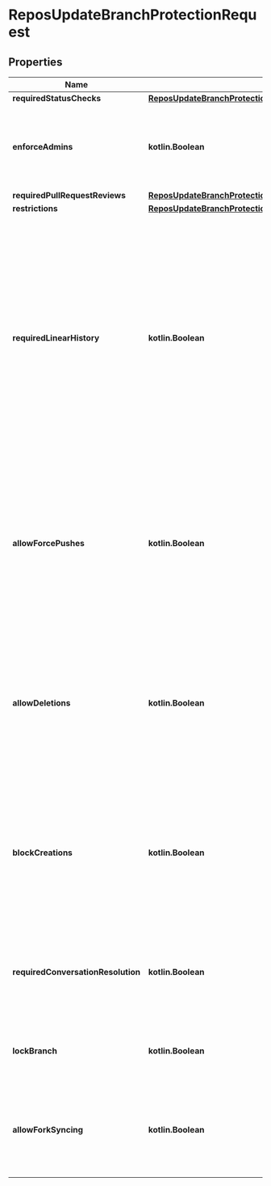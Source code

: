 
# ReposUpdateBranchProtectionRequest

## Properties
Name | Type | Description | Notes
------------ | ------------- | ------------- | -------------
**requiredStatusChecks** | [**ReposUpdateBranchProtectionRequestRequiredStatusChecks**](ReposUpdateBranchProtectionRequestRequiredStatusChecks.md) |  | 
**enforceAdmins** | **kotlin.Boolean** | Enforce all configured restrictions for administrators. Set to &#x60;true&#x60; to enforce required status checks for repository administrators. Set to &#x60;null&#x60; to disable. | 
**requiredPullRequestReviews** | [**ReposUpdateBranchProtectionRequestRequiredPullRequestReviews**](ReposUpdateBranchProtectionRequestRequiredPullRequestReviews.md) |  | 
**restrictions** | [**ReposUpdateBranchProtectionRequestRestrictions**](ReposUpdateBranchProtectionRequestRestrictions.md) |  | 
**requiredLinearHistory** | **kotlin.Boolean** | Enforces a linear commit Git history, which prevents anyone from pushing merge commits to a branch. Set to &#x60;true&#x60; to enforce a linear commit history. Set to &#x60;false&#x60; to disable a linear commit Git history. Your repository must allow squash merging or rebase merging before you can enable a linear commit history. Default: &#x60;false&#x60;. For more information, see \&quot;[Requiring a linear commit history](https://docs.github.com/github/administering-a-repository/requiring-a-linear-commit-history)\&quot; in the GitHub Help documentation. |  [optional]
**allowForcePushes** | **kotlin.Boolean** | Permits force pushes to the protected branch by anyone with write access to the repository. Set to &#x60;true&#x60; to allow force pushes. Set to &#x60;false&#x60; or &#x60;null&#x60; to block force pushes. Default: &#x60;false&#x60;. For more information, see \&quot;[Enabling force pushes to a protected branch](https://docs.github.com/github/administering-a-repository/enabling-force-pushes-to-a-protected-branch)\&quot; in the GitHub Help documentation.\&quot; |  [optional]
**allowDeletions** | **kotlin.Boolean** | Allows deletion of the protected branch by anyone with write access to the repository. Set to &#x60;false&#x60; to prevent deletion of the protected branch. Default: &#x60;false&#x60;. For more information, see \&quot;[Enabling force pushes to a protected branch](https://docs.github.com/github/administering-a-repository/enabling-force-pushes-to-a-protected-branch)\&quot; in the GitHub Help documentation. |  [optional]
**blockCreations** | **kotlin.Boolean** | If set to &#x60;true&#x60;, the &#x60;restrictions&#x60; branch protection settings which limits who can push will also block pushes which create new branches, unless the push is initiated by a user, team, or app which has the ability to push. Set to &#x60;true&#x60; to restrict new branch creation. Default: &#x60;false&#x60;. |  [optional]
**requiredConversationResolution** | **kotlin.Boolean** | Requires all conversations on code to be resolved before a pull request can be merged into a branch that matches this rule. Set to &#x60;false&#x60; to disable. Default: &#x60;false&#x60;. |  [optional]
**lockBranch** | **kotlin.Boolean** | Whether to set the branch as read-only. If this is true, users will not be able to push to the branch. Default: &#x60;false&#x60;. |  [optional]
**allowForkSyncing** | **kotlin.Boolean** | Whether users can pull changes from upstream when the branch is locked. Set to &#x60;true&#x60; to allow fork syncing. Set to &#x60;false&#x60; to prevent fork syncing. Default: &#x60;false&#x60;. |  [optional]



